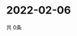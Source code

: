 # 2022-02-06
  共 0条

  <!-- BEGIN -->
  <!-- 最后更新时间Sun Feb 06 2022 03:03:27 GMT+0000 (Coordinated Universal Time) -->
  
  <!-- END -->
  
  